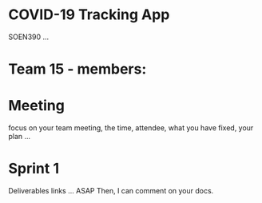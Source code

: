 # COVID-19 Tracking App
SOEN390 ... 

# Team 15 - members:


# Meeting
focus on your team meeting, the time, attendee, what you have fixed, your plan ...

# Sprint 1 
Deliverables links ... ASAP Then, I can comment on your docs.
